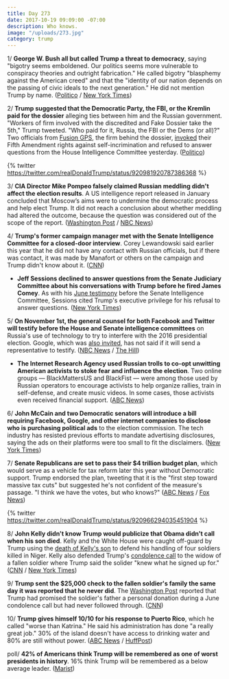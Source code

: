 ```yaml
---
title: Day 273
date: 2017-10-19 09:09:00 -07:00
description: Who knows.
image: "/uploads/273.jpg"
category: trump
---
```


1/ **George W. Bush all but called Trump a threat to democracy**, saying "bigotry seems emboldened. Our politics seems more vulnerable to conspiracy theories and outright fabrication." He called bigotry "blasphemy against the American creed" and that the "identity of our nation depends on the passing of civic ideals to the next generation." He did not mention Trump by name. ([Politico](http://www.politico.com/story/2017/10/19/george-w-bush-trumpism-243945) / [New York Times](https://www.nytimes.com/2017/10/19/us/politics/george-bush-trump.html?_r=0))

2/ **Trump suggested that the Democratic Party, the FBI, or the Kremlin paid for the dossier** alleging ties between him and the Russian government. "Workers of firm involved with the discredited and Fake Dossier take the 5th," Trump tweeted. "Who paid for it, Russia, the FBI or the Dems (or all)?" Two officials from [Fusion GPS](https://whatthefuckjusthappenedtoday.com/2017/10/16/day-270/#10-the-firm-behind-the-trump-dossier), the firm behind the dossier, [invoked](https://www.bloomberg.com/news/articles/2017-10-18/executives-of-firm-tied-to-trump-dossier-won-t-answer-queries) their Fifth Amendment rights against self-incrimination and refused to answer questions from the House Intelligence Committee yesterday. ([Politico](http://www.politico.com/story/2017/10/19/trump-who-paid-for-dossier-243938))

{% twitter https://twitter.com/realDonaldTrump/status/920981920787386368 %}

3/ **CIA Director Mike Pompeo falsely claimed Russian meddling didn't affect the election results**. A US intelligence report released in January concluded that Moscow’s aims were to undermine the democratic process and help elect Trump. It did not reach a conclusion about whether meddling had altered the outcome, because the question was considered out of the scope of the report. ([Washington Post](https://www.washingtonpost.com/world/national-security/cia-director-distorts-intelligence-communitys-findings-on-russian-interference/2017/10/19/d7f8e05e-b4ed-11e7-9e58-e6288544af98_story.html) / [NBC News](https://www.nbcnews.com/politics/elections/cia-director-wrongly-says-u-s-found-russia-didn-t-n812411))

4/ **Trump's former campaign manager met with the Senate Intelligence Committee for a closed-door interview**. Corey Lewandowski said earlier this year that he did not have any contact with Russian officials, but if there was contact, it was made by Manafort or others on the campaign and Trump didn't know about it. ([CNN](http://www.cnn.com/2017/10/18/politics/corey-lewandowski-interviews-senate-intelligence/index.html))

* **Jeff Sessions declined to answer questions from the Senate Judiciary Committee about his conversations with Trump before he fired James Comey**. As with his [June testimony](https://whatthefuckjusthappenedtoday.com/2017/06/13/Day-145/#6-jeff-sessions-declined-to-answer-q) before the Senate Intelligence Committee, Sessions cited Trump's executive privilege for his refusal to answer questions. ([New York Times](https://www.nytimes.com/2017/10/18/us/politics/sessions-senate-judiciary-committee-hearing.html))

5/ **On November 1st, the general counsel for both Facebook and Twitter will testify before the House and Senate intelligence committees** on Russia's use of technology to try to interfere with the 2016 presidential election. Google, which was [also invited](https://whatthefuckjusthappenedtoday.com/2017/09/28/day-252/#5-the-senate-intelligence-committee), has not said if it will send a representative to testify. ([NBC News](https://www.nbcnews.com/politics/congress/facebook-s-general-counsel-testify-congress-russia-probe-n812161) / [The Hill](http://thehill.com/policy/technology/356219-top-twitter-lawyer-to-testify-in-congressional-russia-probe))

* **The Internet Research Agency used Russian trolls to co-opt unwitting American activists to stoke fear and influence the election**. Two online groups — BlackMattersUS and BlackFist — were among those used by Russian operators to encourage activists to help organize rallies, train in self-defense, and create music videos. In some cases, those activists even received financial support. ([ABC News](http://abcnews.go.com/Politics/russian-internet-trolls-sought-opt-unwitting-american-activists/story?id=50570832))

6/ **John McCain and two Democratic senators will introduce a bill requiring Facebook, Google, and other internet companies to disclose who is purchasing political ads** to the election commission. The tech industry has resisted previous efforts to mandate advertising disclosures, saying the ads on their platforms were too small to fit the disclaimers. ([New York Times](https://www.nytimes.com/2017/10/19/us/politics/facebook-google-russia-meddling-disclosure.html))

7/ **Senate Republicans are set to pass their $4 trillion budget plan**, which would serve as a vehicle for tax reform later this year without Democratic support. Trump endorsed the plan, tweeting that it is the "first step toward massive tax cuts" but suggested he's not confident of the measure's passage. "I think we have the votes, but who knows?" ([ABC News](http://abcnews.go.com/Politics/wireStory/senate-republicans-cruise-passage-budget-plan-50580737) / [Fox News](http://www.foxnews.com/politics/2017/10/19/senate-republicans-taking-first-big-step-toward-tax-overhaul.html))

{% twitter https://twitter.com/realDonaldTrump/status/920966294035451904 %}

8/ **John Kelly didn't know Trump would publicize that Obama didn't call when his son died**. Kelly and the White House were caught off-guard by Trump using the [death of Kelly's son](https://whatthefuckjusthappenedtoday.com/2017/10/17/day-271/#4-trump-told-reporters-to-ask-john-k) to defend his handling of four soldiers killed in Niger. Kelly also defended Trump's [condolence call](https://whatthefuckjusthappenedtoday.com/2017/10/18/day-272/#1-trump-denied-telling-the-widow-of) to the widow of a fallen soldier where Trump said the solider "knew what he signed up for." ([CNN](http://www.cnn.com/2017/10/18/politics/donald-trump-john-kelly-obama-phone-call/) / [New York Times](https://www.nytimes.com/2017/10/19/us/politics/john-kelly-son-trump.html))

9/ **Trump sent the $25,000 check to the fallen soldier's family the same day it was reported that he never did**. The [Washington Post](https://whatthefuckjusthappenedtoday.com/2017/10/18/day-272/#3-trump-offered-a-grieving-military) reported that Trump had promised the soldier's father a personal donation during a June condolence call but had never followed through. ([CNN](http://www.cnn.com/2017/10/18/politics/donald-trump-personal-check-soldier/))

10/ **Trump gives himself 10/10 for his response to Puerto Rico**, which he called "worse than Katrina." He said his administration has done "a really great job." 30% of the island doesn't have access to drinking water and 80% are still without power. ([ABC News](http://abcnews.go.com/Politics/trump-puerto-rico-response-10-calls-storm-worse/story?id=50585071) / [HuffPost](https://www.huffingtonpost.com/entry/trump-puerto-rico-hurricane-maria_us_59e8d8abe4b0aa3f77dc5f5f))

poll/ **42% of Americans think Trump will be remembered as one of worst presidents in history**. 16% think Trump will be remembered as a below average leader. ([Marist](http://maristpoll.marist.edu/1019-president-trump-legacy-may-be-as-one-of-the-worst-u-s-presidents/))